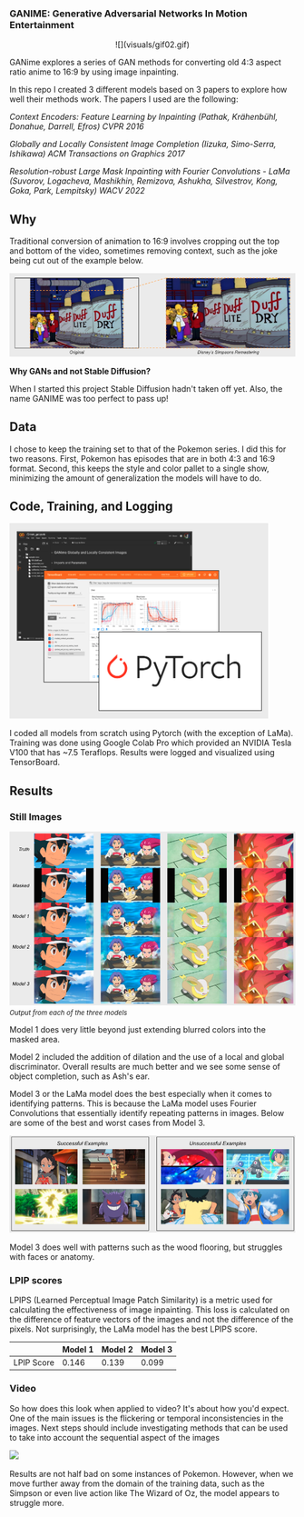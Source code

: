 ### GANIME: Generative Adversarial Networks In Motion Entertainment

<p align="center">
![](visuals/gif02.gif)
</p>

GANime explores a series of GAN methods for converting old 4:3 aspect ratio anime to 16:9 by using image inpainting.

In this repo I created 3 different models based on 3 papers to explore how well their methods work. The papers I used are the following:

_Context Encoders: Feature Learning by Inpainting (Pathak, Krähenbühl, Donahue, Darrell, Efros) CVPR 2016_

_Globally and Locally Consistent Image Completion (Iizuka, Simo-Serra, Ishikawa) ACM Transactions on Graphics 2017_

_Resolution-robust Large Mask Inpainting with Fourier Convolutions - LaMa (Suvorov, Logacheva, Mashikhin, Remizova, Ashukha, Silvestrov, Kong, Goka, Park, Lempitsky) WACV 2022_

## Why

Traditional conversion of animation to 16:9 involves cropping out the top and bottom of the video, sometimes removing context, such as the joke being cut out of the example below.

![](visuals/image01.png)

**Why GANs and not Stable Diffusion?**

When I started this project Stable Diffusion hadn't taken off yet. Also, the name GANIME was too perfect to pass up!

## Data

I chose to keep the training set to that of the Pokemon series. I did this for two reasons. First, Pokemon has episodes that are in both 4:3 and 16:9 format. Second, this keeps the style and color pallet to a single show, minimizing the amount of generalization the models will have to do.

## Code, Training, and Logging

![](visuals/image02.png)

I coded all models from scratch using Pytorch (with the exception of LaMa).
Training was done using Google Colab Pro which provided an NVIDIA Tesla V100 that has ~7.5 Teraflops. Results were logged and visualized using TensorBoard.

## Results

### Still Images

![](visuals/image04.png)
<small>_Output from each of the three models_</small>

Model 1 does very little beyond just extending blurred colors into the masked area.

Model 2 included the addition of dilation and the use of a local and global discriminator.
Overall results are much better and we see some sense of object completion, such as Ash's ear.

Model 3 or the LaMa model does the best especially when it comes to identifying patterns. This is because the LaMa model uses Fourier Convolutions that essentially identify repeating patterns in images. Below are some of the best and worst cases from Model 3.

![](visuals/image05.png)

Model 3 does well with patterns such as the wood flooring, but struggles with faces or anatomy.

### LPIP scores

LPIPS (Learned Perceptual Image Patch Similarity) is a metric used for calculating the effectiveness of image inpainting. This loss is calculated on the difference of feature vectors of the images and not the difference of the pixels. Not surprisingly, the LaMa model has the best LPIPS score.

| &nbsp;     | Model 1 | Model 2 | Model 3 |
| ---------- | ------- | ------- | ------- |
| LPIP Score | 0.146   | 0.139   | 0.099   |

### Video

So how does this look when applied to video? It's about how you'd expect. One of the main issues is the flickering or temporal inconsistencies in the images. Next steps should include investigating methods that can be used to take into account the sequential aspect of the images

![](visuals/gif01.gif)

Results are not half bad on some instances of Pokemon. However, when we move further away from the domain of the training data, such as the Simpson or even live action like The Wizard of Oz, the model appears to struggle more.
